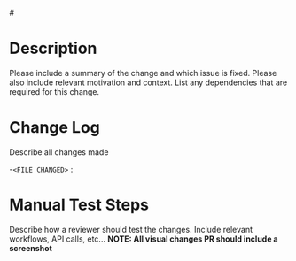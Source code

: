 \#<ISSUE NUMBER>

# Description

Please include a summary of the change and which issue is fixed. Please also include relevant motivation and context. List any dependencies that are required for this change.

# Change Log
Describe all changes made 

-`<FILE CHANGED>` : <Change> 

# Manual Test Steps
Describe how a reviewer should test the changes. Include relevant workflows, API calls, etc...
**NOTE: All visual changes PR should include a screenshot**


